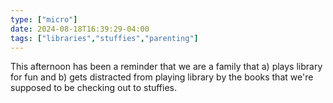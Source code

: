 ```yaml
---
type: ["micro"]
date: 2024-08-18T16:39:29-04:00
tags: ["libraries","stuffies","parenting"]
---
```

This afternoon has been a reminder that we are a family that a) plays library for fun and b) gets distracted from playing library by the books that we're supposed to be checking out to stuffies.
